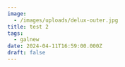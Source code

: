 ```yaml
---
image:
  - /images/uploads/delux-outer.jpg
title: test 2
tags:
  - galnew
date: 2024-04-11T16:59:00.000Z
draft: false
---
```

